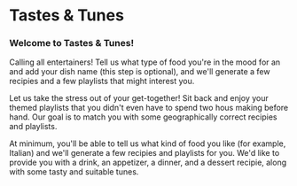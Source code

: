 # Tastes & Tunes

### Welcome to Tastes & Tunes!

Calling all entertainers! Tell us what type of food you're in the mood for an and add your dish name (this step is optional), and we'll generate a few recipies and a few playlists that might interest you.

Let us take the stress out of your get-together! Sit back and enjoy your themed playlists that you didn't even have to spend two hous making before hand. Our goal is to match you with some geographically correct recipies and playlists.

At minimum, you'll be able to tell us what kind of food you like (for example, Italian) and we'll generate a few recipies and playlists for you. We'd like to provide you with a drink, an appetizer, a dinner, and a dessert recipie, along with some tasty and suitable tunes.